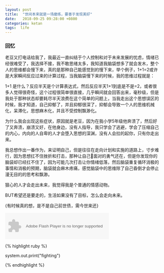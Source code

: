 ```yaml
---
layout: post
title:  "世间本来就是一场磨练，要善于发现美好"
date:   2018-09-25 09:28:00 +0800
categories: ketan
tags:  life 
---
```


### 回忆
老豆又打电话给我了，我最近一直纠结于个人控制和对于未来发展的忧虑，情绪已经很难受了，我选择不接，我不敢思绪太多，我知道我脑袋想多了就会发木，整个人的思维都会慢下来，真的是那种自己能感觉到的慢下来，举个例子，1+1=2或许是大家瞬间反应过来的计算过程，当我脑袋慢下来的时候，我的思维过程就是：
 
 1+1 是什么？反应半天是个计算表达式，然后反应半天1+1到底是不是=2，或者很多人觉得很奇怪，这个过程很简单很直接，几乎瞬间就会回答出来，毫秒级，但是我处于那种状态却要耗尽半天浪费在这个简单的问题上，当我走出这个思想误区的时候，我才知道，自己抑郁了，并且抑郁很深了，抑郁会导致一个人的思维机械化，呆滞化，思想麻木化，并且不受控制飘渺化。

 为什么我会出现这些症状，原因就是老豆，因为在我小学5年级他奔溃了，然后好了又奔溃，崩溃又好，在他身边，没有人指导，我只学会了逃避，学会了压缩自己的内心，内向的人自卑的人才会堕入思想的深渊，没有人会拉的起你，只有你走出来。

 我总想作出一番作为，来证明自己，但是往往在走向计划和实施的道路上，寸步难行，因为思想扛不住挫折和打击，那种让自己面对的勇气还在，但是你发现你的脑袋却已经扛不住了，因为可能几次打击让你情绪低落，然后脑袋重复循环消极的事情和消极的预期，脑袋就会麻木疼痛，感觉脑袋中的思维除了自己昏倒才会停止漫无目的的思考和飘渺。

 狠心的人才会走出未来，我觉得我是个普通的情感动物。
 
 BUT希望还是要走的，生活如果没有了目标，怎么会走向未来。

 {有时候真的想，是不是自己前世债，需今世来还}

<object width="340" height="86" data="http://music.163.com/style/swf/widget.swf?
sid=1234572&type=2&auto=1&width=320&height=66" 
type="application/x-shockwave-flash">
</object> 

{% highlight ruby %}

 system.out.print("fighting")

{% endhighlight %}

